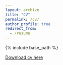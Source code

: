 ```yaml
---
layout: archive
title: "CV"
permalink: /cv/
author_profile: true
redirect_from:
  - /resume
---
```


{% include base_path %}

[Download cv here](https://zohre-karimi.github.io/files/cv.pdf)
